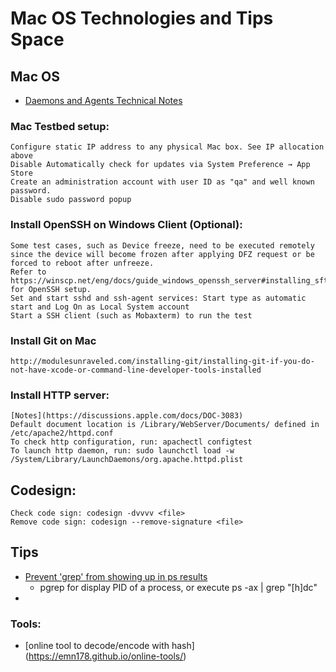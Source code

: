 # Mac OS Technologies and Tips Space


## Mac OS 
  * [Daemons and Agents Technical Notes](https://developer.apple.com/library/archive/technotes/tn2083/_index.html#//apple_ref/doc/uid/DTS10003794-CH1-SECTION23)


### Mac Testbed setup:
	Configure static IP address to any physical Mac box. See IP allocation above 
	Disable Automatically check for updates via System Preference → App Store
	Create an administration account with user ID as "qa" and well known password.
	Disable sudo password popup

### Install OpenSSH on Windows Client (Optional):
	Some test cases, such as Device freeze, need to be executed remotely since the device will become frozen after applying DFZ request or be forced to reboot after unfreeze.
	Refer to https://winscp.net/eng/docs/guide_windows_openssh_server#installing_sftp_ssh_server for OpenSSH setup.
	Set and start sshd and ssh-agent services: Start type as automatic start and Log On as Local System account
	Start a SSH client (such as Mobaxterm) to run the test

### Install Git on Mac
	http://modulesunraveled.com/installing-git/installing-git-if-you-do-not-have-xcode-or-command-line-developer-tools-installed
	
### Install HTTP server:
	[Notes](https://discussions.apple.com/docs/DOC-3083)
	Default document location is /Library/WebServer/Documents/ defined in /etc/apache2/httpd.conf
	To check http configuration, run: apachectl configtest
	To launch http daemon, run: sudo launchctl load -w /System/Library/LaunchDaemons/org.apache.httpd.plist
	
## Codesign:
	Check code sign: codesign -dvvvv <file>
	Remove code sign: codesign --remove-signature <file>	
	
	
## Tips

  * [Prevent 'grep' from showing up in ps results](https://unix.stackexchange.com/questions/74185/how-can-i-prevent-grep-from-showing-up-in-ps-results)
    * pgrep for display PID of a process, or execute ps -ax | grep "[h]dc"
  *
  
### Tools:
  * [online tool to decode/encode with hash] (https://emn178.github.io/online-tools/)

